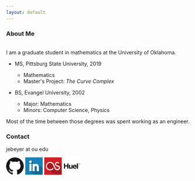 ```yaml
---
layout: default
---
```


### About Me

<br/> I am a graduate student in mathematics at the University of Oklahoma.

- MS, Pittsburg State University, 2019
    * Mathematics
    * Master's Project: _The Curve Complex_
    
- BS, Evangel University, 2002
    * Major: Mathematics
    * Minors: Computer Science, Physics
    
Most of the time between those degrees was spent working as an engineer.

### Contact

jebeyer at ou edu

<a href="https://github.com/jebeyer"><img src="./assets/GitHub-Mark-120px-plus.png" alt="GitHub" width="48"/></a>
<a href="https://www.linkedin.com/in/james-beyer-72558767"><img src="./assets/linkedin-icon-512.png" alt="LinkedIn" width="48"/></a>
<a href="https://www.last.fm/user/blahquaker"><img src="./assets/lastfm-icon-512.png" alt="Last.fm" width="48"/></a>
<a href="https://huel.mention-me.com/m/ol/hv6zg-james-beyer"><img src="./assets/huel-icon-225.png" alt="Huel" width="48"/></a>

